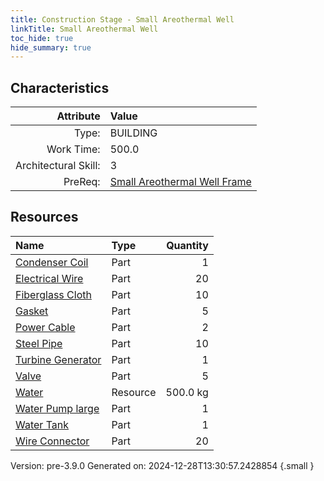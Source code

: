 ```yaml
---
title: Construction Stage - Small Areothermal Well
linkTitle: Small Areothermal Well
toc_hide: true
hide_summary: true
---
```


## Characteristics

| Attribute      | Value |
|--------:|:------|
|Type:|BUILDING|
|Work Time:|500.0|
|Architectural Skill:|3|
|PreReq:|[Small Areothermal Well Frame](/docs/definitions/construction/small-areothermal-well-frame)|

## Resources

| Name | Type | Quantity |
|:-----|:-----|-----:|
|[Condenser Coil](/docs/definitions/part/condenser-coil)|Part|1|
|[Electrical Wire](/docs/definitions/part/electrical-wire)|Part|20|
|[Fiberglass Cloth](/docs/definitions/part/fiberglass-cloth)|Part|10|
|[Gasket](/docs/definitions/part/gasket)|Part|5|
|[Power Cable](/docs/definitions/part/power-cable)|Part|2|
|[Steel Pipe](/docs/definitions/part/steel-pipe)|Part|10|
|[Turbine Generator](/docs/definitions/part/turbine-generator)|Part|1|
|[Valve](/docs/definitions/part/valve)|Part|5|
|[Water](/docs/definitions/resource/water)|Resource|500.0 kg|
|[Water Pump large](/docs/definitions/part/water-pump-large)|Part|1|
|[Water Tank](/docs/definitions/part/water-tank)|Part|1|
|[Wire Connector](/docs/definitions/part/wire-connector)|Part|20|



Version: pre-3.9.0 Generated on: 2024-12-28T13:30:57.2428854
{.small }
